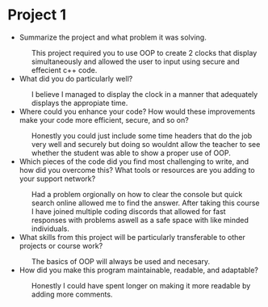 # Project 1
<ul>
  <li>Summarize the project and what problem it was solving.</li>
    <ul>
      This project required you to use OOP to create 2 clocks that display simultaneously and allowed the user to input using secure and effecient c++ code.
    </ul>
  <li>What did you do particularly well?</li>
    <ul>
      I believe I managed to display the clock in a manner that adequately displays the appropiate time. 
    </ul>
  <li>Where could you enhance your code? How would these improvements make your code more efficient, secure, and so on?</li>
    <ul>
      Honestly you could just include some time headers that do the job very well and securely but doing so wouldnt allow the teacher to see whether the student was able to show a proper use of OOP.
    </ul>
  <li>Which pieces of the code did you find most challenging to write, and how did you overcome this? What tools or resources are you adding to your support network?</li>
    <ul>
      Had a problem orgionally on how to clear the console but quick search online allowed me to find the answer. After taking this course I have joined multiple coding discords that allowed for fast responses with problems aswell as a safe space with like minded individuals. 
    </ul>
  <li>What skills from this project will be particularly transferable to other projects or course work?</li>
    <ul>
      The basics of OOP will always be used and necesary. 
    </ul>
  <li>How did you make this program maintainable, readable, and adaptable?</li>
    <ul>
      Honestly I could have spent longer on making it more readable by adding more comments.
    </ul>
 </ul>
